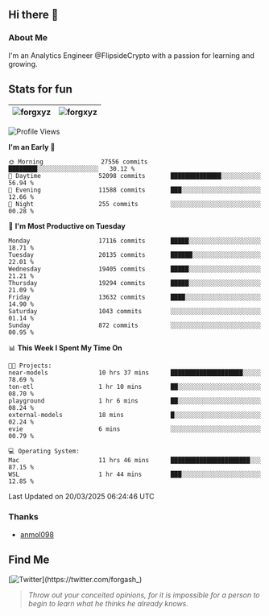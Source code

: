 ## Hi there 👋

### About Me

I'm an Analytics Engineer @FlipsideCrypto with a passion for learning and growing.
  
## Stats for fun

| <img align="center" src="https://github-readme-streak-stats.herokuapp.com/?user=forgxyz&theme=tokyonight" alt="forgxyz" /> | <img align="center" src="https://github-readme-stats.vercel.app/api?username=forgxyz&theme=tokyonight&show_icons=true" alt="forgxyz" /> |
| ------------- |------------- |


<!--START_SECTION:waka-->
![Profile Views](http://img.shields.io/badge/Profile%20Views-1-blue)

**I'm an Early 🐤** 

```text
🌞 Morning                27556 commits       ████████░░░░░░░░░░░░░░░░░   30.12 % 
🌆 Daytime                52098 commits       ██████████████░░░░░░░░░░░   56.94 % 
🌃 Evening                11588 commits       ███░░░░░░░░░░░░░░░░░░░░░░   12.66 % 
🌙 Night                  255 commits         ░░░░░░░░░░░░░░░░░░░░░░░░░   00.28 % 
```
📅 **I'm Most Productive on Tuesday** 

```text
Monday                   17116 commits       █████░░░░░░░░░░░░░░░░░░░░   18.71 % 
Tuesday                  20135 commits       ██████░░░░░░░░░░░░░░░░░░░   22.01 % 
Wednesday                19405 commits       █████░░░░░░░░░░░░░░░░░░░░   21.21 % 
Thursday                 19294 commits       █████░░░░░░░░░░░░░░░░░░░░   21.09 % 
Friday                   13632 commits       ████░░░░░░░░░░░░░░░░░░░░░   14.90 % 
Saturday                 1043 commits        ░░░░░░░░░░░░░░░░░░░░░░░░░   01.14 % 
Sunday                   872 commits         ░░░░░░░░░░░░░░░░░░░░░░░░░   00.95 % 
```


📊 **This Week I Spent My Time On** 

```text
🐱‍💻 Projects: 
near-models              10 hrs 37 mins      ████████████████████░░░░░   78.69 % 
ton-etl                  1 hr 10 mins        ██░░░░░░░░░░░░░░░░░░░░░░░   08.70 % 
playground               1 hr 6 mins         ██░░░░░░░░░░░░░░░░░░░░░░░   08.24 % 
external-models          18 mins             █░░░░░░░░░░░░░░░░░░░░░░░░   02.24 % 
evie                     6 mins              ░░░░░░░░░░░░░░░░░░░░░░░░░   00.79 % 

💻 Operating System: 
Mac                      11 hrs 46 mins      ██████████████████████░░░   87.15 % 
WSL                      1 hr 44 mins        ███░░░░░░░░░░░░░░░░░░░░░░   12.85 % 
```


 Last Updated on 20/03/2025 06:24:46 UTC
<!--END_SECTION:waka-->

### Thanks
 - [anmol098](https://github.com/anmol098/waka-readme-stats/)
  
## Find Me
[![Twitter](https://img.shields.io/twitter/url/https/twitter.com/forgash_.svg?style=social&label=Follow%20%40forgash_)](https://twitter.com/forgash_)


> *Throw out your conceited opinions, for it is impossible for a person to begin to learn what he thinks he already knows.* 
